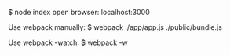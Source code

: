 $ node index
open browser: localhost:3000

Use webpack manually:
$ webpack ./app/app.js ./public/bundle.js

Use webpack -watch:
$ webpack -w
